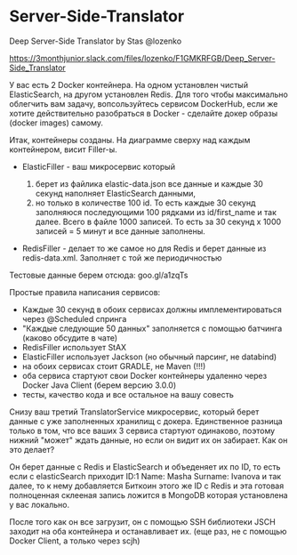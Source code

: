 # Server-Side-Translator
Deep Server-Side Translator by Stas @lozenko

https://3monthjunior.slack.com/files/lozenko/F1GMKRFGB/Deep_Server-Side_Translator

У вас есть 2 Docker контейнера. На одном установлен чистый ElasticSearch, на другом установлен Redis. Для того чтобы максимально облегчить вам задачу, вопсользуйтесь сервисом DockerHub, если же хотите действительно разобраться в Docker - сделайте докер образы (docker images) самому.

Итак, контейнеры созданы. На диаграмме сверху над каждым контейнером, висит Filler-ы.

* ElasticFiller - ваш микросервис который 
  1. берет из файлика elastic-data.json все данные и каждые 30 секунд наполняет ElasticSearch данными, 
  2. но только в количестве 100 id. 
То есть каждые 30 секунд заполняюся последующими 100 рядками из id/first_name и так далее. Всего в файле 1000 записей. То есть за 30 секунд x 1000 записей = 5 минут и все данные заполнены.

* RedisFiller - делает то же самое но для Redis и берет данные из redis-data.xml. Заполняет с той же периодичностью

Тестовые данные берем отсюда: goo.gl/a1zqTs

Простые правила написания сервисов:
* Каждые 30 секунд в обоих сервисах должны имплементироваться через @Scheduled спринга
* "Каждые следующие 50 данных" заполняется с помощью батчинга (каково обсудите в чате)
* RedisFiller использует StAX
* ElasticFiller использует Jackson (но обычный парсинг, не databind)
* на обоих сервисах стоит GRADLE, не Maven (!!!)
* оба сервиса стартуют свои Docker контейнеры удаленно через Docker Java Client (берем версию 3.0.0)
* тесты, качество кода и все остальное на вашу совесть

Снизу ваш третий TranslatorService микросервис, который берет данные с уже заполненных хранилищ с докера. Единственное разница только в том, что все ваших 3 сервиса стартуют одинаково, поэтому нижний "может" ждать данные, но если он видит их он забирает.
Как он это делает?

Он берет данные с Redis и ElasticSearch и объеденяет их по ID, то есть если с elasticSearch приходит ID:1 Name: Masha Surname: Ivanova и так далее, то к нему добавляется Биткоин этого же ID с Redis и эта готовая полноценная склееная запись ложится в MongoDB которая установлена у вас локально.

После того как он все загрузит, он c помощью SSH библиотеки JSCH заходит на оба контейнера и останавливает их. (еще раз, не с помощью Docker Client, а только через scjh)
